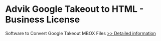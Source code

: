 # Advik Google Takeout to HTML - Business License
Software to Convert Google Takeout MBOX Files
[>> Detailed information](https://secure.shareit.com/shareit/product.html?productid=300805006&affiliateid=200057808)